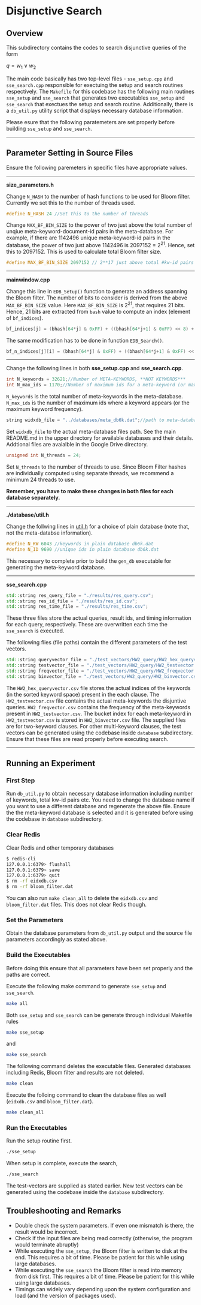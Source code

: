 # Disjunctive Search
## Overview

This subdirectory contains the codes to search disjunctive queries of the form

$q = w_1\lor w_2$

The main code basically has two top-level files - `sse_setup.cpp` and `sse_search.cpp` responsible for exectuing the setup and search routines respectively. The `Makefile` for this codebase has the following main routines `sse_setup` and `sse_search` that generates two executables `sse_setup` and `sse_search` that exectues the setup and search routine. Additionally, there is a `db_util.py` utility script that displays necessary database information.

Please esure that the following paratemeters are set properly before building `sse_setup` and `sse_search`.

---

## Parameter Setting in Source Files

Ensure the following paremeters in specific files have appropriate values.

---

**size_parameters.h**

Change `N_HASH` to the number of hash functions to be used for Bloom filter. Currently we set this to the number of threads used.

```C++
#define N_HASH 24 //Set this to the number of threads
```

Change `MAX_BF_BIN_SIZE` to the power of two just above the total number of unqiue meta-keyword-document-id pairs in the meta-database. For example, if there are 1142496 unique meta-keyword-id pairs in the database, the power of two just above 1142496 is 2097152 = $2^{21}$. Hence, set this to 2097152. This is used to calculate total Bloom filter size.

```C++
#define MAX_BF_BIN_SIZE 2097152 // 2**17 just above total #kw-id pairs
```

---

**mainwindow.cpp**

Change this line in `EDB_Setup()` function to generate an address spanning the Bloom filter. The number of bits to consider is derived from the above `MAX_BF_BIN_SIZE` value. Here `MAX_BF_BIN_SIZE` is $2^{21}$, that requires 21 bits. Hence, 21 bits are extracted from `bash` value to compute an index (element of `bf_indices`).

```C++
bf_indices[j] = (bhash[64*j] & 0xFF) + ((bhash[64*j+1] & 0xFF) << 8) + ((bhash[64*j+2] & 0x1F) << 16);
```

The same modification has to be done in function `EDB_Search()`.
```C++
bf_n_indices[j][i] = (bhash[64*j] & 0xFF) + ((bhash[64*j+1] & 0xFF) << 8) + ((bhash[64*j+2] & 0x1F) << 16);
```

---

Change the following lines in both __sse_setup.cpp__ and __sse_search.cpp__.

```C++
int N_keywords = 32621;//Number of META-KEYWORDS, **NOT KEYWORDS***
int N_max_ids = 1170;//Number of maximum ids for a meta-keyword (or max frequency)
```

`N_keywords` is the total number of meta-keywords in the meta-database. `N_max_ids` is the number of maximum ids where a keyword appears (or the maximum keyword frequency).

```C++
string widxdb_file = "../databases/meta_db6k.dat";//path to meta-database
```

Set `widxdb_file` to the actual meta-database files path. See the main README.md in the upper directory for available databases and their details. Addtional files are avaialble in the Google Drive directory.

```C++
unsigned int N_threads = 24;
```

Set `N_threads` to the number of threads to use. Since Bloom Filter hashes are individually computed using separate threads, we recommend a minimum 24 threads to use.

__Remember, you have to make these changes in both files for each database separately.__

---
**./database/util.h**

Change the follwing lines in [util.h](./database/utils.h) for a choice of plain database (note that, not the meta-databse information).

```C++
#define N_KW 6043 //keywords in plain database db6k.dat
#define N_ID 9690 //unique ids in plain database db6k.dat
```

This necessary to complete prior to build the `gen_db` executable for generating the meta-keyword database.

---
**sse_search.cpp**

```C++
std::string res_query_file = "./results/res_query.csv";
std::string res_id_file = "./results/res_id.csv";
std::string res_time_file = "./results/res_time.csv";
```
These three files store the actual queries, result ids, and timing information for each query, respectively. These are overwritten each time the `sse_search` is executed.

The following flies (file paths) contain the different parameters of the test vectors.

```C++
std::string queryvector_file = "./test_vectors/HW2_query/HW2_hex_queryvector.csv";
std::string testvector_file = "./test_vectors/HW2_query/HW2_testvector.csv";
std::string freqvector_file = "./test_vectors/HW2_query/HW2_freqvector.csv";
std::string binvector_file = "./test_vectors/HW2_query/HW2_binvector.csv";
```

The `HW2_hex_queryvector.csv` file stores the actual indices of the keywords (in the sorted keyword space) present in the each clause. The `HW2_testvector.csv` file contains the actual meta-keywords the disjuntive queries. `HW2_freqvector.csv` contains the frequency of the meta-keywords present in `HW2_testvector.csv`. The bucket index for each meta-keyword in `HW2_testvector.csv` is stored in `HW2_binvector.csv` file. The supplied files are for two-keyword clauses. For other multi-keyword clauses, the test vectors can be generated using the codebase inside `database` subdirectory. Ensure that these files are read properly before executing search.

---

## Running an Experiment

### First Step

Run `db_util.py` to obtain necessary database information including number of keywords, total kw-id pairs etc. You need to change the database name if you want to use a different database and regenerate the above file. Ensure the the meta-keyword database is selected and it is generated before using the codebase in `database` subdirectory.

### Clear Redis

Clear Redis and other temporary databases

```bash
$ redis-cli
127.0.0.1:6379> flushall
127.0.0.1:6379> save
127.0.0.1:6379> quit
$ rm -rf eidxdb.csv
$ rm -rf bloom_filter.dat
```

You can also run `make clean_all` to delete the `eidxdb.csv` and `bloom_filter.dat` files. This does not clear Redis though.

### Set the Parameters

Obtain the database parameters from `db_util.py` output and the source file parameters accordingly as stated above.

### Build the Executables

Before doing this ensure that all parameters have been set properly and the paths are correct.

Execute the following make command to generate `sse_setup` and `sse_search`.

```bash
make all
```

Both `sse_setup` and `sse_search` can be generate through individual Makefile rules

```bash
make sse_setup
```

and 

```bash
make sse_search
```

The following command deletes the executable files. Generated databases including Redis, Bloom filter and results are not deleted.

```bash
make clean 
```

Execute the folloing command to clean the database files as well (`eidxdb.csv` and `bloom_filter.dat`).

```bash
make clean_all
```

### Run the Executables

Run the setup routine first.

```bash
./sse_setup
```

When setup is complete, execute the search,

```bash
./sse_search
```

The test-vectors are supplied as stated earlier. New test vectors can be generated using the codebase inside the `database` subdirectory.

## Troubleshooting and Remarks

- Double check the system parameters. If even one mismatch is there, the result would be incorrect.
- Check if the input files are being read correctly (otherwise, the program would terminate abruptly)
- While executing the `sse_setup`, the Bloom filter is written to disk at the end. This requires a bit of time. Please be patient for this while using large databases.
- While executing the `sse_search` the Bloom filter is read into memory from disk first. This requires a bit of time. Please be patient for this while using large databases.
- Timings can widely vary depending upon the system configuration and load (and the version of packages used).